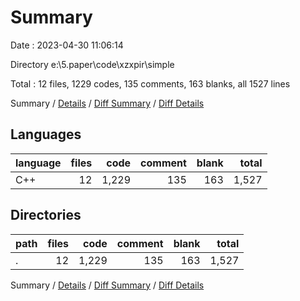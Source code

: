 # Summary

Date : 2023-04-30 11:06:14

Directory e:\\5.paper\\code\\xzxpir\\simple

Total : 12 files,  1229 codes, 135 comments, 163 blanks, all 1527 lines

Summary / [Details](details.md) / [Diff Summary](diff.md) / [Diff Details](diff-details.md)

## Languages
| language | files | code | comment | blank | total |
| :--- | ---: | ---: | ---: | ---: | ---: |
| C++ | 12 | 1,229 | 135 | 163 | 1,527 |

## Directories
| path | files | code | comment | blank | total |
| :--- | ---: | ---: | ---: | ---: | ---: |
| . | 12 | 1,229 | 135 | 163 | 1,527 |

Summary / [Details](details.md) / [Diff Summary](diff.md) / [Diff Details](diff-details.md)